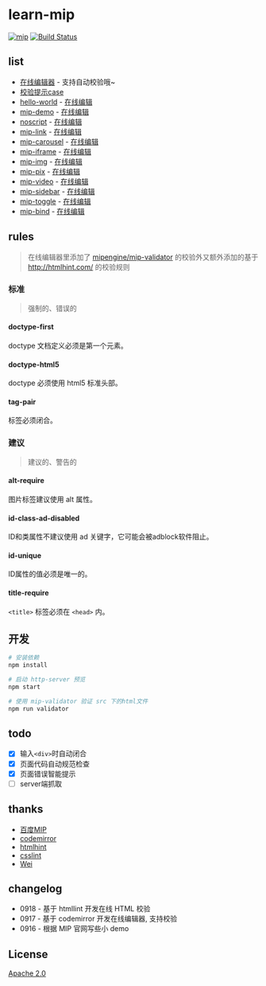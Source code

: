 # learn-mip

[![mip](https://img.shields.io/badge/Powered%20by-MIP-brightgreen.svg)](https://www.mipengine.org/)
[![Build Status](https://img.shields.io/travis/xuexb/learn-mip/master.svg)](https://travis-ci.org/xuexb/learn-mip)

## list

- [在线编辑器](https://xuexb.github.io/learn-mip/editor.html) - 支持自动校验哦~
- [校验提示case](https://xuexb.github.io/learn-mip/editor.html?case/error.html)
- [hello-world](https://xuexb.github.io/learn-mip/src/hello-world) - [在线编辑](https://xuexb.github.io/learn-mip/editor.html?src/hello-world/index.html)
- [mip-demo](https://xuexb.github.io/learn-mip/src/mip-demo) - [在线编辑](https://xuexb.github.io/learn-mip/editor.html?src/mip-demo/index.html)
- [noscript](https://xuexb.github.io/learn-mip/src/noscript) - [在线编辑](https://xuexb.github.io/learn-mip/editor.html?src/noscript/index.html)
- [mip-link](https://xuexb.github.io/learn-mip/src/mip-link) - [在线编辑](https://xuexb.github.io/learn-mip/editor.html?src/mip-link/index.html)
- [mip-carousel](https://xuexb.github.io/learn-mip/src/mip-carousel) - [在线编辑](https://xuexb.github.io/learn-mip/editor.html?src/mip-carousel/index.html)
- [mip-iframe](https://xuexb.github.io/learn-mip/src/mip-iframe) - [在线编辑](https://xuexb.github.io/learn-mip/editor.html?src/mip-iframe/index.html)
- [mip-img](https://xuexb.github.io/learn-mip/src/mip-img) - [在线编辑](https://xuexb.github.io/learn-mip/editor.html?src/mip-img/index.html)
- [mip-pix](https://xuexb.github.io/learn-mip/src/mip-pix) - [在线编辑](https://xuexb.github.io/learn-mip/editor.html?src/mip-pix/index.html)
- [mip-video](https://xuexb.github.io/learn-mip/src/mip-video) - [在线编辑](https://xuexb.github.io/learn-mip/editor.html?src/mip-video/index.html)
- [mip-sidebar](https://xuexb.github.io/learn-mip/src/mip-sidebar) - [在线编辑](https://xuexb.github.io/learn-mip/editor.html?src/mip-sidebar/index.html)
- [mip-toggle](https://xuexb.github.io/learn-mip/src/mip-toggle) - [在线编辑](https://xuexb.github.io/learn-mip/editor.html?src/mip-toggle/index.html)
- [mip-bind](https://xuexb.github.io/learn-mip/src/mip-bind) - [在线编辑](https://xuexb.github.io/learn-mip/editor.html?src/mip-bind/index.html)

## rules

> 在线编辑器里添加了 [mipengine/mip-validator](https://github.com/mipengine/mip-validator) 的校验外又额外添加的基于 <http://htmlhint.com/> 的校验规则

### 标准

> 强制的、错误的

#### doctype-first

doctype 文档定义必须是第一个元素。

#### doctype-html5

doctype 必须使用 html5 标准头部。

#### tag-pair

标签必须闭合。

### 建议

> 建议的、警告的

#### alt-require

图片标签建议使用 alt 属性。

#### id-class-ad-disabled

ID和类属性不建议使用 ad 关键字，它可能会被adblock软件阻止。

#### id-unique

ID属性的值必须是唯一的。

#### title-require

`<title>` 标签必须在 `<head>` 内。


## 开发

```bash
# 安装依赖
npm install

# 启动 http-server 预览
npm start

# 使用 mip-validator 验证 src 下的html文件
npm run validator
```

## todo

- [x] 输入`<div>`时自动闭合
- [x] 页面代码自动规范检查
- [x] 页面错误智能提示
- [ ] server端抓取

## thanks

- [百度MIP](https://www.mipengine.org/)
- [codemirror](http://codemirror.net/)
- [htmlhint](http://htmlhint.com/)
- [csslint](http://csslint.net/)
- [Wei](https://whe.me/)

## changelog

- 0918 - 基于 htmllint 开发在线 HTML 校验
- 0917 - 基于 codemirror 开发在线编辑器, 支持校验
- 0916 - 根据 MIP 官网写些小 demo

## License

[Apache 2.0](./LICENSE)
